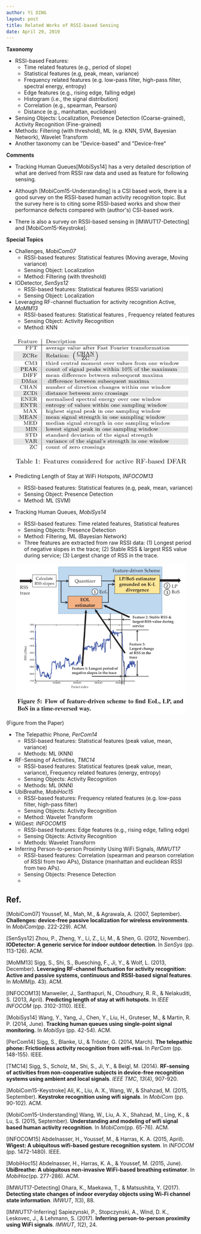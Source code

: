 ```yaml
---
author: Yi DING
layout: post
title: Related Works of RSSI-based Sensing
date: April 29, 2019
---
```


**Taxonomy**

* RSSI-based Features: 
  * Time related features (e.g., period of slope)
  * Statistical features (e.g, peak, mean, variance)
  * Frequency related features (e.g. low-pass filter, high-pass filter, spectral energy, entropy)
  * Edge features (e.g., rising edge, falling edge)
  * Histogram (i.e., the signal distribution)
  * Correlation (e.g., spearman, Pearson)
  * Distance (e.g., manhattan, euclidean)
* Sensing Objects: Localization, Presence Detection (Coarse-grained), Activity Recognition (Fine-grained)
* Methods: Filtering (with threshold), ML (e.g. KNN, SVM, Bayesian Network), Wavelet Transform
* Another taxonomy can be "Device-based" and "Device-free"

**Comments**

* Tracking Human Queues[MobiSys14] has a very detailed description of what are derived from RSSI raw data and used as feature for following sensing.

* Although [MobiCom15-Understanding] is a CSI based work, there is a good survey on the RSSI-based human activity recognition topic. But the survey here is to citing some RSSI-based works and show their performance defects compared with (author's) CSI-based work.

* There is also a survey on RSSI-based sensing in [IMWUT17-Detecting] and [MobiCom15-Keystroke].

  

**Special Topics**

* Challenges, *MobiCom07*
  * RSSI-based features: Statistical features (Moving average, Moving variance)
  * Sensing Object: Localization
  * Method: Filtering (with threshold)
* IODetector, *SenSys12*
  * RSSI-based features: Statistical features (RSSI variation)
  * Sensing Object: Localization
* Leveraging RF-channel fluctuation for activity recognition Active, *MoMM13*
  * RSSI-based features: Statistical features , Frequency related features
  * Sensing Object: Activity Recognition
  * Method: KNN

<p align = "center">
<img src="figures/LeveragingRFchannel_MoMM13.png"  alt="RSSI Features" height="350">
</p>


* Predicting Length of Stay at WiFi Hotspots, *INFOCOM13*

  * RSSI-based features: Statistical features (e.g, peak, mean, variance)
  * Sensing Object: Presence Detection
  * Method: ML (SVM) 
* Tracking Human Queues, *MobiSys14*
  * RSSI-based features: Time related features, Statistical features
  * Sensing Objects: Presence Detection
  * Method: Filtering, ML (Bayesian Network)
  * Three features are extracted from raw RSSI data: (1) Longest period of negative slopes in the trace; (2) Stable RSS & largest RSS value during service; (3) Largest change of RSS in the trace. 

<p align = "center">
<img src="figures/TrackingHumanQueues_MobiSys14.png"  alt="RSSI Features" height="400">
</p>

(Figure from the Paper)

* The Telepathic Phone, *PerCom14*
  * RSSI-based features: Statistical features (peak value, mean, variance)
  * Methods: ML (KNN)
* RF-Sensing of Activities, *TMC14*
  * RSSI-based features: Statistical features (peak value, mean, variance), Frequency related features (energy, entropy)
  * Sensing Objects: Activity Recognition
  * Methods: ML (KNN)
* UbiBreathe, *MobiHoc15*
  * RSSI-based features: Frequency related features (e.g. low-pass filter, high-pass filter)
  * Sensing Objects: Activity Recognition
  * Method: Wavelet Transform
* WiGest: *INFOCOM15*
  * RSSI-based features: Edge features (e.g., rising edge, falling edge)
  * Sensing Objects: Activity Recognition
  * Methods: Wavelet Transform
* Inferring Person-to-person Proximity Using WiFi Signals, *IMWUT17*
  * RSSI-based features: Correlation (spearman and pearson correlation of RSSI from two APs), Distance (manhattan and euclidean RSSI from two APs).
  * Sensing Objects: Presence Detection
  * 



## Ref.

[MobiCom07] Youssef, M., Mah, M., & Agrawala, A. (2007, September). **Challenges: device-free passive localization for wireless environments**. In *MobiCom*(pp. 222-229). ACM.

[SenSys12] Zhou, P., Zheng, Y., Li, Z., Li, M., & Shen, G. (2012, November). **IODetector: A generic service for indoor outdoor detection**. In *SenSys* (pp. 113-126). ACM.

[MoMM13] Sigg, S., Shi, S., Buesching, F., Ji, Y., & Wolf, L. (2013, December). **Leveraging RF-channel fluctuation for activity recognition: Active and passive systems, continuous and RSSI-based signal features**. In *MoMM*(p. 43). ACM.

[INFOCOM13] Manweiler, J., Santhapuri, N., Choudhury, R. R., & Nelakuditi, S. (2013, April). **Predicting length of stay at wifi hotspots**. In *IEEE INFOCOM* (pp. 3102-3110). IEEE.

[MobiSys14] Wang, Y., Yang, J., Chen, Y., Liu, H., Gruteser, M., & Martin, R. P. (2014, June). **Tracking human queues using single-point signal monitoring.** In *MobiSys* (pp. 42-54). ACM.

[PerCom14] Sigg, S., Blanke, U., & Tröster, G. (2014, March). **The telepathic phone: Frictionless activity recognition from wifi-rssi.** In *PerCom* (pp. 148-155). IEEE.

[TMC14] Sigg, S., Scholz, M., Shi, S., Ji, Y., & Beigl, M. (2014). **RF-sensing of activities from non-cooperative subjects in device-free recognition systems using ambient and local signals**. *IEEE TMC*, *13*(4), 907-920.

[MobiCom15-Keystroke] Ali, K., Liu, A. X., Wang, W., & Shahzad, M. (2015, September). **Keystroke recognition using wifi signals**. In *MobiCom* (pp. 90-102). ACM.

[MobiCom15-Understanding] Wang, W., Liu, A. X., Shahzad, M., Ling, K., & Lu, S. (2015, September). **Understanding and modeling of wifi signal based human activity recognition**. In *MobiCom*(pp. 65-76). ACM.

[INFOCOM15] Abdelnasser, H., Youssef, M., & Harras, K. A. (2015, April). **Wigest: A ubiquitous wifi-based gesture recognition system**. In *INFOCOM* (pp. 1472-1480). IEEE.

[MobiHoc15] Abdelnasser, H., Harras, K. A., & Youssef, M. (2015, June). **UbiBreathe: A ubiquitous non-invasive WiFi-based breathing estimator**. In *MobiHoc*(pp. 277-286). ACM.

[IMWUT17-Detecting] Ohara, K., Maekawa, T., & Matsushita, Y. (2017). **Detecting state changes of indoor everyday objects using Wi-Fi channel state information**. *IMWUT*, *1*(3), 88.

[IMWUT17-Inferring] Sapiezynski, P., Stopczynski, A., Wind, D. K., Leskovec, J., & Lehmann, S. (2017). **Inferring person-to-person proximity using WiFi signals**. *IMWUT*, *1*(2), 24.

